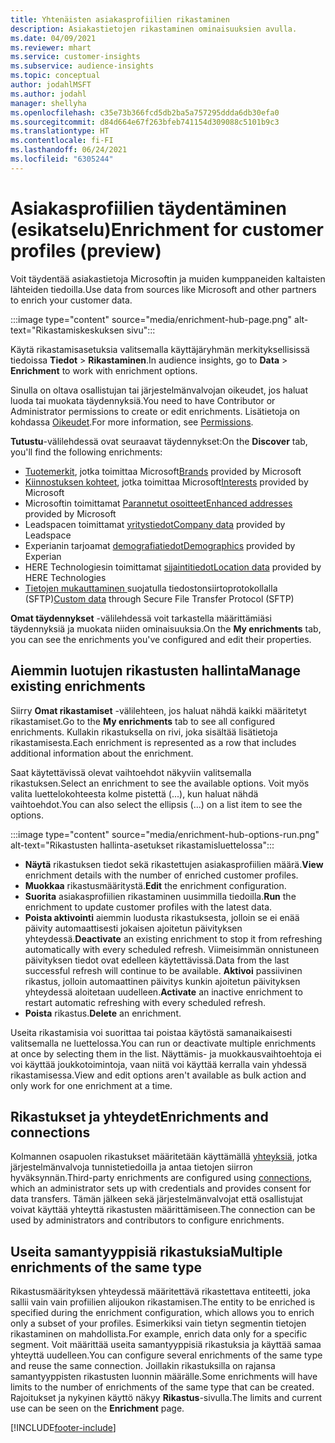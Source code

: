 ```yaml
---
title: Yhtenäisten asiakasprofiilien rikastaminen
description: Asiakastietojen rikastaminen ominaisuuksien avulla.
ms.date: 04/09/2021
ms.reviewer: mhart
ms.service: customer-insights
ms.subservice: audience-insights
ms.topic: conceptual
author: jodahlMSFT
ms.author: jodahl
manager: shellyha
ms.openlocfilehash: c35e73b366fcd5db2ba5a757295ddda6db30efa0
ms.sourcegitcommit: d84d664e67f263bfeb741154d309088c5101b9c3
ms.translationtype: HT
ms.contentlocale: fi-FI
ms.lasthandoff: 06/24/2021
ms.locfileid: "6305244"
---
```

# <a name="enrichment-for-customer-profiles-preview"></a><span data-ttu-id="83ee2-103">Asiakasprofiilien täydentäminen (esikatselu)</span><span class="sxs-lookup"><span data-stu-id="83ee2-103">Enrichment for customer profiles (preview)</span></span>

<span data-ttu-id="83ee2-104">Voit täydentää asiakastietoja Microsoftin ja muiden kumppaneiden kaltaisten lähteiden tiedoilla.</span><span class="sxs-lookup"><span data-stu-id="83ee2-104">Use data from sources like Microsoft and other partners to enrich your customer data.</span></span>

:::image type="content" source="media/enrichment-hub-page.png" alt-text="Rikastamiskeskuksen sivu":::

<span data-ttu-id="83ee2-106">Käytä rikastamisasetuksia valitsemalla käyttäjäryhmän merkityksellisissä tiedoissa **Tiedot** > **Rikastaminen**.</span><span class="sxs-lookup"><span data-stu-id="83ee2-106">In audience insights, go to **Data** > **Enrichment** to work with enrichment options.</span></span>  

<span data-ttu-id="83ee2-107">Sinulla on oltava osallistujan tai järjestelmänvalvojan oikeudet, jos haluat luoda tai muokata täydennyksiä.</span><span class="sxs-lookup"><span data-stu-id="83ee2-107">You need to have Contributor or Administrator permissions to create or edit enrichments.</span></span> <span data-ttu-id="83ee2-108">Lisätietoja on kohdassa [Oikeudet](permissions.md).</span><span class="sxs-lookup"><span data-stu-id="83ee2-108">For more information, see [Permissions](permissions.md).</span></span>

<span data-ttu-id="83ee2-109">**Tutustu**-välilehdessä ovat seuraavat täydennykset:</span><span class="sxs-lookup"><span data-stu-id="83ee2-109">On the **Discover** tab, you'll find the following enrichments:</span></span>

- <span data-ttu-id="83ee2-110">[Tuotemerkit](enrichment-microsoft.md), jotka toimittaa Microsoft</span><span class="sxs-lookup"><span data-stu-id="83ee2-110">[Brands](enrichment-microsoft.md) provided by Microsoft</span></span>
- <span data-ttu-id="83ee2-111">[Kiinnostuksen kohteet](enrichment-microsoft.md), jotka toimittaa Microsoft</span><span class="sxs-lookup"><span data-stu-id="83ee2-111">[Interests](enrichment-microsoft.md) provided by Microsoft</span></span>
- <span data-ttu-id="83ee2-112">Microsoftin toimittamat [Parannetut osoitteet](enrichment-enhanced-addresses.md)</span><span class="sxs-lookup"><span data-stu-id="83ee2-112">[Enhanced addresses](enrichment-enhanced-addresses.md) provided by Microsoft</span></span>
- <span data-ttu-id="83ee2-113">Leadspacen toimittamat [yritystiedot](enrichment-leadspace.md)</span><span class="sxs-lookup"><span data-stu-id="83ee2-113">[Company data](enrichment-leadspace.md) provided by Leadspace</span></span>
- <span data-ttu-id="83ee2-114">Experianin tarjoamat [demografiatiedot](enrichment-experian.md)</span><span class="sxs-lookup"><span data-stu-id="83ee2-114">[Demographics](enrichment-experian.md) provided by Experian</span></span>
- <span data-ttu-id="83ee2-115">HERE Technologiesin toimittamat [sijaintitiedot](enrichment-here.md)</span><span class="sxs-lookup"><span data-stu-id="83ee2-115">[Location data](enrichment-here.md) provided by HERE Technologies</span></span>
- <span data-ttu-id="83ee2-116">[Tietojen mukauttaminen ](enrichment-SFTP-custom-import.md) suojatulla tiedostonsiirtoprotokollalla (SFTP)</span><span class="sxs-lookup"><span data-stu-id="83ee2-116">[Custom data](enrichment-SFTP-custom-import.md) through Secure File Transfer Protocol (SFTP)</span></span>

<span data-ttu-id="83ee2-117">**Omat täydennykset** -välilehdessä voit tarkastella määrittämiäsi täydennyksiä ja muokata niiden ominaisuuksia.</span><span class="sxs-lookup"><span data-stu-id="83ee2-117">On the **My enrichments** tab, you can see the enrichments you've configured and edit their properties.</span></span>

## <a name="manage-existing-enrichments"></a><span data-ttu-id="83ee2-118">Aiemmin luotujen rikastusten hallinta</span><span class="sxs-lookup"><span data-stu-id="83ee2-118">Manage existing enrichments</span></span>

<span data-ttu-id="83ee2-119">Siirry **Omat rikastamiset** -välilehteen, jos haluat nähdä kaikki määritetyt rikastamiset.</span><span class="sxs-lookup"><span data-stu-id="83ee2-119">Go to the **My enrichments** tab to see all configured enrichments.</span></span> <span data-ttu-id="83ee2-120">Kullakin rikastuksella on rivi, joka sisältää lisätietoja rikastamisesta.</span><span class="sxs-lookup"><span data-stu-id="83ee2-120">Each enrichment is represented as a row that includes additional information about the enrichment.</span></span>

<span data-ttu-id="83ee2-121">Saat käytettävissä olevat vaihtoehdot näkyviin valitsemalla rikastuksen.</span><span class="sxs-lookup"><span data-stu-id="83ee2-121">Select an enrichment to see the available options.</span></span> <span data-ttu-id="83ee2-122">Voit myös valita luettelokohteesta kolme pistettä (...), kun haluat nähdä vaihtoehdot.</span><span class="sxs-lookup"><span data-stu-id="83ee2-122">You can also select the ellipsis (...) on a list item to see the options.</span></span>

:::image type="content" source="media/enrichment-hub-options-run.png" alt-text="Rikastusten hallinta-asetukset rikastamisluettelossa":::

- <span data-ttu-id="83ee2-124">**Näytä** rikastuksen tiedot sekä rikastettujen asiakasprofiilien määrä.</span><span class="sxs-lookup"><span data-stu-id="83ee2-124">**View** enrichment details with the number of enriched customer profiles.</span></span>
- <span data-ttu-id="83ee2-125">**Muokkaa** rikastusmääritystä.</span><span class="sxs-lookup"><span data-stu-id="83ee2-125">**Edit** the enrichment configuration.</span></span>
- <span data-ttu-id="83ee2-126">**Suorita** asiakasprofiilien rikastaminen uusimmilla tiedoilla.</span><span class="sxs-lookup"><span data-stu-id="83ee2-126">**Run** the enrichment to update customer profiles with the latest data.</span></span>
- <span data-ttu-id="83ee2-127">**Poista aktivointi** aiemmin luodusta rikastuksesta, jolloin se ei enää päivity automaattisesti jokaisen ajoitetun päivityksen yhteydessä.</span><span class="sxs-lookup"><span data-stu-id="83ee2-127">**Deactivate** an existing enrichment to stop it from refreshing automatically with every scheduled refresh.</span></span> <span data-ttu-id="83ee2-128">Viimeisimmän onnistuneen päivityksen tiedot ovat edelleen käytettävissä.</span><span class="sxs-lookup"><span data-stu-id="83ee2-128">Data from the last successful refresh will continue to be available.</span></span> <span data-ttu-id="83ee2-129">**Aktivoi** passiivinen rikastus, jolloin automaattinen päivitys kunkin ajoitetun päivityksen yhteydessä aloitetaan uudelleen.</span><span class="sxs-lookup"><span data-stu-id="83ee2-129">**Activate** an inactive enrichment to restart automatic refreshing with every scheduled refresh.</span></span>
- <span data-ttu-id="83ee2-130">**Poista** rikastus.</span><span class="sxs-lookup"><span data-stu-id="83ee2-130">**Delete** an enrichment.</span></span>

<span data-ttu-id="83ee2-131">Useita rikastamisia voi suorittaa tai poistaa käytöstä samanaikaisesti valitsemalla ne luettelossa.</span><span class="sxs-lookup"><span data-stu-id="83ee2-131">You can run or deactivate multiple enrichments at once by selecting them in the list.</span></span> <span data-ttu-id="83ee2-132">Näyttämis- ja muokkausvaihtoehtoja ei voi käyttää joukkotoimintoja, vaan niitä voi käyttää kerralla vain yhdessä rikastamisessa.</span><span class="sxs-lookup"><span data-stu-id="83ee2-132">View and edit options aren't available as bulk action and only work for one enrichment at a time.</span></span>

## <a name="enrichments-and-connections"></a><span data-ttu-id="83ee2-133">Rikastukset ja yhteydet</span><span class="sxs-lookup"><span data-stu-id="83ee2-133">Enrichments and connections</span></span>

<span data-ttu-id="83ee2-134">Kolmannen osapuolen rikastukset määritetään käyttämällä [yhteyksiä](connections.md), jotka järjestelmänvalvoja tunnistetiedoilla ja antaa tietojen siirron hyväksynnän.</span><span class="sxs-lookup"><span data-stu-id="83ee2-134">Third-party enrichments are configured using [connections](connections.md), which an administrator sets up with credentials and provides consent for data transfers.</span></span> <span data-ttu-id="83ee2-135">Tämän jälkeen sekä järjestelmänvalvojat että osallistujat voivat käyttää yhteyttä rikastusten määrittämiseen.</span><span class="sxs-lookup"><span data-stu-id="83ee2-135">The connection can be used by administrators and contributors to configure enrichments.</span></span>  

## <a name="multiple-enrichments-of-the-same-type"></a><span data-ttu-id="83ee2-136">Useita samantyyppisiä rikastuksia</span><span class="sxs-lookup"><span data-stu-id="83ee2-136">Multiple enrichments of the same type</span></span>

<span data-ttu-id="83ee2-137">Rikastusmäärityksen yhteydessä määritettävä rikastettava entiteetti, joka sallii vain vain profiilien alijoukon rikastamisen.</span><span class="sxs-lookup"><span data-stu-id="83ee2-137">The entity to be enriched is specified during the enrichment configuration, which allows you to enrich only a subset of your profiles.</span></span> <span data-ttu-id="83ee2-138">Esimerkiksi vain tietyn segmentin tietojen rikastaminen on mahdollista.</span><span class="sxs-lookup"><span data-stu-id="83ee2-138">For example, enrich data only for a specific segment.</span></span> <span data-ttu-id="83ee2-139">Voit määrittää useita samantyyppisiä rikastuksia ja käyttää samaa yhteyttä uudelleen.</span><span class="sxs-lookup"><span data-stu-id="83ee2-139">You can configure several enrichments of the same type and reuse the same connection.</span></span> <span data-ttu-id="83ee2-140">Joillakin rikastuksilla on rajansa samantyyppisten rikastusten luonnin määrälle.</span><span class="sxs-lookup"><span data-stu-id="83ee2-140">Some enrichments will have limits to the number of enrichments of the same type that can be created.</span></span> <span data-ttu-id="83ee2-141">Rajoitukset ja nykyinen käyttö näkyy **Rikastus**-sivulla.</span><span class="sxs-lookup"><span data-stu-id="83ee2-141">The limits and current use can be seen on the **Enrichment** page.</span></span>

[!INCLUDE[footer-include](../includes/footer-banner.md)]
